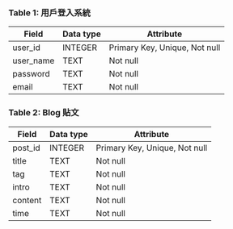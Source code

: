 ### Table 1: 用戶登入系統
|Field|Data type|Attribute|
|--|--|--|
|user_id|INTEGER|Primary Key, Unique, Not null|
|user_name|TEXT|Not null|
|password|TEXT|Not null|
|email|TEXT|Not null|

### Table 2: Blog 貼文
|Field|Data type|Attribute|
|--|--|--|
|post_id|INTEGER|Primary Key, Unique, Not null|
|title|TEXT|Not null|
|tag|TEXT|Not null|
|intro|TEXT|Not null|
|content|TEXT|Not null|
|time|TEXT|Not null|